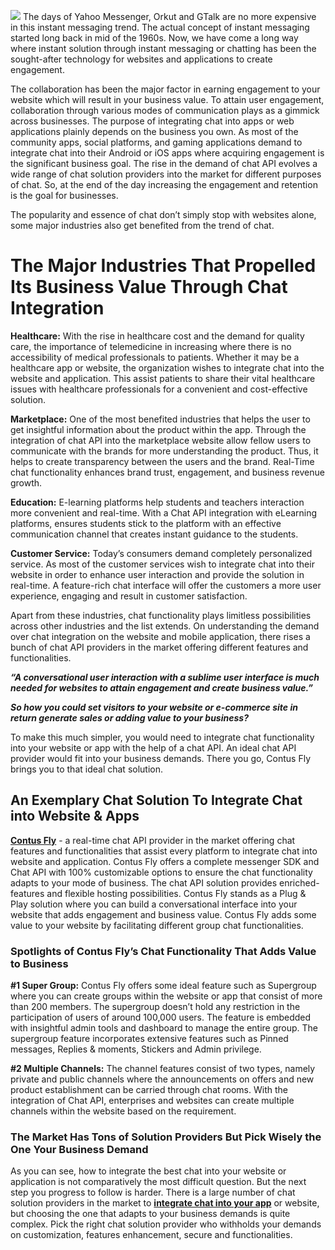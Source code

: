 ![](https://images.viblo.asia/8ac186cd-4e4d-4a5b-9eb2-a6887ab1562a.png)
The days of Yahoo Messenger, Orkut and GTalk are no more expensive in this instant messaging trend. The actual concept of instant messaging started long back in mid of the 1960s. Now, we have come a long way where instant solution through instant messaging or chatting has been the sought-after technology for websites and applications to create engagement. 

The collaboration has been the major factor in earning engagement to your website which will result in your business value. To attain user engagement, collaboration through various modes of communication plays as a gimmick across businesses. The purpose of integrating chat into apps or web applications plainly depends on the business you own. As most of the community apps, social platforms, and gaming applications demand to integrate chat into their Android or iOS apps where acquiring engagement is the significant business goal. The rise in the demand of chat API evolves a wide range of chat solution providers into the market for different purposes of chat. So, at the end of the day increasing the engagement and retention is the goal for businesses. 

The popularity and essence of chat don’t simply stop with websites alone, some major industries also get benefited from the trend of chat. 

# The Major Industries That Propelled Its Business Value Through Chat Integration        

**Healthcare:**
With the rise in healthcare cost and the demand for quality care, the importance of telemedicine in increasing where there is no accessibility of medical professionals to patients. Whether it may be a healthcare app or website, the organization wishes to integrate chat into the website and application. This assist patients to share their vital healthcare issues with healthcare professionals for a convenient and cost-effective solution. 

**Marketplace:**
One of the most benefited industries that helps the user to get insightful information about the product within the app. Through the integration of chat API into the marketplace website allow fellow users to communicate with the brands for more understanding the product. Thus, it helps to create transparency between the users and the brand. Real-Time chat functionality enhances brand trust, engagement, and business revenue growth. 

**Education:**
E-learning platforms help students and teachers interaction more convenient and real-time. With a Chat API integration with eLearning platforms, ensures students stick to the platform with an effective communication channel that creates instant guidance to the students. 

**Customer Service:**
Today’s consumers demand completely personalized service. As most of the customer services wish to integrate chat into their website in order to enhance user interaction and provide the solution in real-time. A feature-rich chat interface will offer the customers a more user experience, engaging and result in customer satisfaction.  

Apart from these industries, chat functionality plays limitless possibilities across other industries and the list extends. On understanding the demand over chat integration on the website and mobile application, there rises a bunch of chat API providers in the market offering different features and functionalities.

***“A conversational user interaction with a sublime user interface is much needed for websites to attain engagement and create business value.”***

***So how you could set visitors to your website or e-commerce site in return generate sales or adding value to your business?*** 

To make this much simpler, you would need to integrate chat functionality into your website or app with the help of a chat API. An ideal chat API provider would fit into your business demands. There you go, Contus Fly brings you to that ideal chat solution. 


## An Exemplary Chat Solution To Integrate Chat into Website & Apps

[**Contus Fly**](https://www.contus.com/messaging-solutions.php?utm_source=Chat-API-Integration&utm_medium=IncontentLink&utm_campaign=Viblo) - a real-time chat API provider in the market offering chat features and functionalities that assist every platform to integrate chat into website and application. Contus Fly offers a complete messenger SDK and Chat API with 100% customizable options to ensure the chat functionality adapts to your mode of business. The chat API solution provides enriched-features and flexible hosting possibilities. Contus Fly stands as a Plug & Play solution where you can build a conversational interface into your website that adds engagement and business value. Contus Fly adds some value to your website by facilitating different group chat functionalities. 

### Spotlights of Contus Fly’s Chat Functionality That Adds Value to Business

**#1 Super Group:**
Contus Fly offers some ideal feature such as Supergroup where you can create groups within the website or app that consist of more than 200 members. The supergroup doesn’t hold any restriction in the participation of users of around 100,000 users. The feature is embedded with insightful admin tools and dashboard to manage the entire group. The supergroup feature incorporates extensive features such as Pinned messages, Replies & moments, Stickers and Admin privilege. 

**#2 Multiple Channels:**
The channel features consist of two types, namely private and public channels where the announcements on offers and new product establishment can be carried through chat rooms. With the integration of Chat API, enterprises and websites can create multiple channels within the website based on the requirement. 

### The Market Has Tons of Solution Providers But Pick Wisely the One Your Business Demand   

As you can see, how to integrate the best chat into your website or application is not comparatively the most difficult question. But the next step you progress to follow is harder. There is a large number of chat solution providers in the market to [**integrate chat into your app**](https://www.contus.com/messaging-solutions.php?utm_source=Chat-API-Integration&utm_medium=CTA&utm_campaign=Viblo) or website, but choosing the one that adapts to your business demands is quite complex. Pick the right chat solution provider who withholds your demands on customization, features enhancement, secure and functionalities.